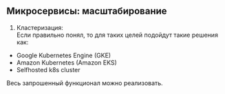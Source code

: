 ## Микросервисы: масштабирование
1. Кластеризация:\
Если правильно понял, то для таких целей подойдут такие решения как:
- Google Kubernetes Engine (GKE)
- Amazon Kubernetes (Amazon EKS) 
- Selfhosted k8s cluster

Весь запрошенный функционал можно реализовать.
